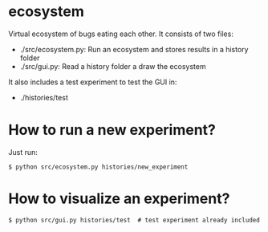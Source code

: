 # ecosystem
Virtual ecosystem of bugs eating each other. It consists of two files:

- ./src/ecosystem.py: Run an ecosystem and stores results in a history folder
- ./src/gui.py: Read a history folder a draw the ecosystem

It also includes a test experiment to test the GUI in:

- ./histories/test 

# How to run a new experiment?
Just run:
```
$ python src/ecosystem.py histories/new_experiment
```

# How to visualize an experiment?
```
$ python src/gui.py histories/test  # test experiment already included
```
